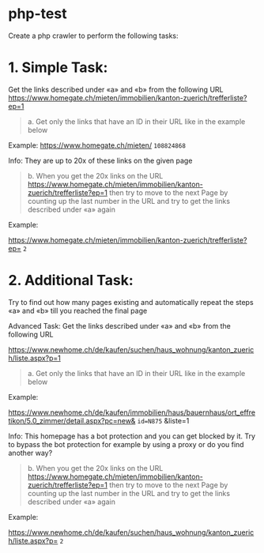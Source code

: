 # php-test
Create a php crawler to perform the following tasks:

# 1. Simple Task:
Get the links described under «a» and «b» from the following URL
https://www.homegate.ch/mieten/immobilien/kanton-zuerich/trefferliste?ep=1

 

 > a. Get only the links that have an ID in their URL like in the example below
 

Example:
https://www.homegate.ch/mieten/ `108824868`

 

Info: They are up to 20x of these links on the given page

 

 > b. When you get the 20x links on the URL  https://www.homegate.ch/mieten/immobilien/kanton-zuerich/trefferliste?ep=1 then try to move to the next Page by counting up the last number in the URL and try to get the links described under «a» again
 

Example:

https://www.homegate.ch/mieten/immobilien/kanton-zuerich/trefferliste?ep= `2`

 

# 2. Additional Task:
Try to find out how many pages existing and automatically repeat the steps «a» and «b» till you reached the final page

 

Advanced Task:
Get the links described under «a» and «b» from the following URL

https://www.newhome.ch/de/kaufen/suchen/haus_wohnung/kanton_zuerich/liste.aspx?p=1

 

 >  a. Get only the links that have an ID in their URL like in the example below
 

Example:

https://www.newhome.ch/de/kaufen/immobilien/haus/bauernhaus/ort_effretikon/5.0_zimmer/detail.aspx?pc=new& `id=N875` &liste=1

 

Info: This homepage has a bot protection and you can get blocked by it. Try to bypass the bot protection for example by using a proxy or do you find another way?

 

 > b. When you get the 20x links on the URL  https://www.homegate.ch/mieten/immobilien/kanton-zuerich/trefferliste?ep=1 then try to move to the next Page by counting up the last number in the URL and try to get the links described under «a» again
 

Example:

https://www.newhome.ch/de/kaufen/suchen/haus_wohnung/kanton_zuerich/liste.aspx?p= `2`

 
